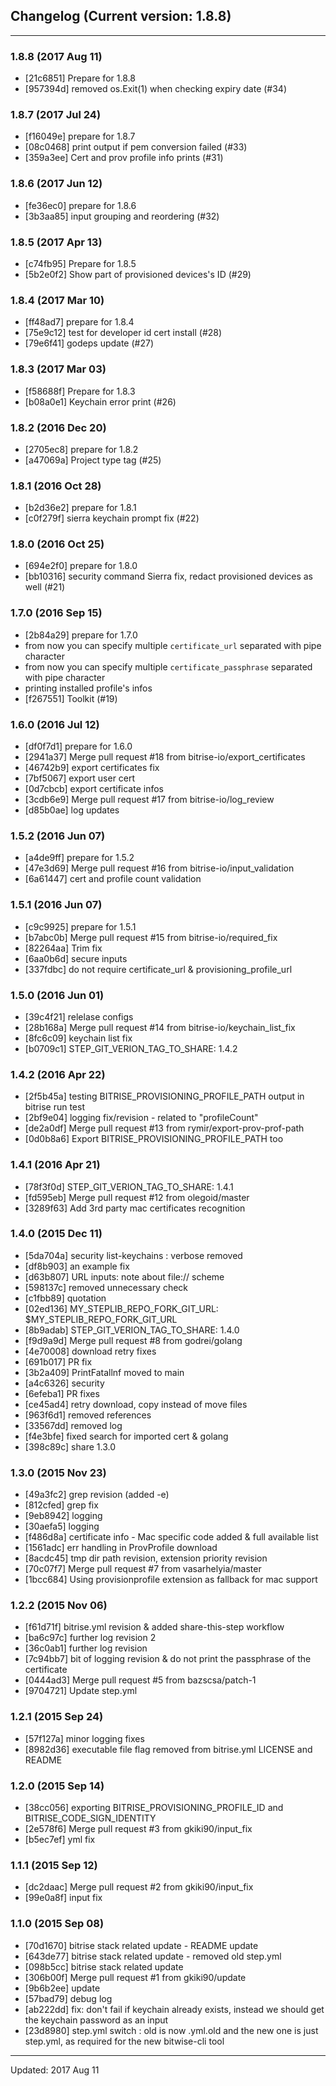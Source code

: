 ## Changelog (Current version: 1.8.8)

-----------------

### 1.8.8 (2017 Aug 11)

* [21c6851] Prepare for 1.8.8
* [957394d] removed os.Exit(1) when checking expiry date (#34)

### 1.8.7 (2017 Jul 24)

* [f16049e] prepare for 1.8.7
* [08c0468] print output if pem conversion failed (#33)
* [359a3ee] Cert and prov profile info prints (#31)

### 1.8.6 (2017 Jun 12)

* [fe36ec0] prepare for 1.8.6
* [3b3aa85] input grouping and reordering (#32)

### 1.8.5 (2017 Apr 13)

* [c74fb95] Prepare for 1.8.5
* [5b2e0f2] Show part of provisioned devices's ID (#29)

### 1.8.4 (2017 Mar 10)

* [ff48ad7] prepare for 1.8.4
* [75e9c12] test for developer id cert install (#28)
* [79e6f41] godeps update (#27)

### 1.8.3 (2017 Mar 03)

* [f58688f] Prepare for 1.8.3
* [b08a0e1] Keychain error print (#26)

### 1.8.2 (2016 Dec 20)

* [2705ec8] prepare for 1.8.2
* [a47069a] Project type tag (#25)

### 1.8.1 (2016 Oct 28)

* [b2d36e2] prepare for 1.8.1
* [c0f279f] sierra keychain prompt fix (#22)

### 1.8.0 (2016 Oct 25)

* [694e2f0] prepare for 1.8.0
* [bb10316] security command Sierra fix, redact provisioned devices as well (#21)

### 1.7.0 (2016 Sep 15)

* [2b84a29] prepare for 1.7.0
* from now you can specify multiple `certificate_url` separated with pipe character
* from now you can specify multiple `certificate_passphrase` separated with pipe character
* printing installed profile's infos 
* [f267551] Toolkit (#19)

### 1.6.0 (2016 Jul 12)

* [df0f7d1] prepare for 1.6.0
* [2941a37] Merge pull request #18 from bitrise-io/export_certificates
* [46742b9] export certificates fix
* [7bf5067] export user cert
* [0d7cbcb] export certificate infos
* [3cdb6e9] Merge pull request #17 from bitrise-io/log_review
* [d85b0ae] log updates

### 1.5.2 (2016 Jun 07)

* [a4de9ff] prepare for 1.5.2
* [47e3d69] Merge pull request #16 from bitrise-io/input_validation
* [6a61447] cert and profile count validation

### 1.5.1 (2016 Jun 07)

* [c9c9925] prepare for 1.5.1
* [b7abc0b] Merge pull request #15 from bitrise-io/required_fix
* [82264aa] Trim fix
* [6aa0b6d] secure inputs
* [337fdbc] do not require certificate_url & provisioning_profile_url

### 1.5.0 (2016 Jun 01)

* [39c4f21] relelase configs
* [28b168a] Merge pull request #14 from bitrise-io/keychain_list_fix
* [8fc6c09] keychain list fix
* [b0709c1] STEP_GIT_VERION_TAG_TO_SHARE: 1.4.2

### 1.4.2 (2016 Apr 22)

* [2f5b45a] testing BITRISE_PROVISIONING_PROFILE_PATH output in bitrise run test
* [2bf9e04] logging fix/revision - related to "profileCount"
* [de2a0df] Merge pull request #13 from rymir/export-prov-prof-path
* [0d0b8a6] Export BITRISE_PROVISIONING_PROFILE_PATH too

### 1.4.1 (2016 Apr 21)

* [78f3f0d] STEP_GIT_VERION_TAG_TO_SHARE: 1.4.1
* [fd595eb] Merge pull request #12 from olegoid/master
* [3289f63] Add 3rd party mac certificates recognition

### 1.4.0 (2015 Dec 11)

* [5da704a] security list-keychains : verbose removed
* [df8b903] an example fix
* [d63b807] URL inputs: note about file:// scheme
* [598137c] removed unnecessary check
* [c1fbb89] quotation
* [02ed136] MY_STEPLIB_REPO_FORK_GIT_URL: $MY_STEPLIB_REPO_FORK_GIT_URL
* [8b9adab] STEP_GIT_VERION_TAG_TO_SHARE: 1.4.0
* [f9d9a9d] Merge pull request #8 from godrei/golang
* [4e70008] download retry fixes
* [691b017] PR fix
* [3b2a409] PrintFatallnf moved to main
* [a4c6326] security
* [6efeba1] PR fixes
* [ce45ad4] retry download, copy instead of move files
* [963f6d1] removed references
* [33567dd] removed log
* [f4e3bfe] fixed search for imported cert & golang
* [398c89c] share 1.3.0

### 1.3.0 (2015 Nov 23)

* [49a3fc2] grep revision (added -e)
* [812cfed] grep fix
* [9eb8942] logging
* [30aefa5] logging
* [f486d8a] certificate info - Mac specific code added & full available list
* [1561adc] err handling in ProvProfile download
* [8acdc45] tmp dir path revision, extension priority revision
* [70c07f7] Merge pull request #7 from vasarhelyia/master
* [1bcc684] Using provisionprofile extension as fallback for mac support

### 1.2.2 (2015 Nov 06)

* [f61d71f] bitrise.yml revision & added share-this-step workflow
* [ba6c97c] further log revision 2
* [36c0ab1] further log revision
* [7c94bb7] bit of logging revision & do not print the passphrase of the certificate
* [0444ad3] Merge pull request #5 from bazscsa/patch-1
* [9704721] Update step.yml

### 1.2.1 (2015 Sep 24)

* [57f127a] minor logging fixes
* [8982d36] executable file flag removed from bitrise.yml LICENSE and README

### 1.2.0 (2015 Sep 14)

* [38cc056] exporting BITRISE_PROVISIONING_PROFILE_ID and BITRISE_CODE_SIGN_IDENTITY
* [2e578f6] Merge pull request #3 from gkiki90/input_fix
* [b5ec7ef] yml fix

### 1.1.1 (2015 Sep 12)

* [dc2daac] Merge pull request #2 from gkiki90/input_fix
* [99e0a8f] input fix

### 1.1.0 (2015 Sep 08)

* [70d1670] bitrise stack related update - README update
* [643de77] bitrise stack related update - removed old step.yml
* [098b5cc] bitrise stack related update
* [306b00f] Merge pull request #1 from gkiki90/update
* [9b6b2ee] update
* [57bad79] debug log
* [ab222dd] fix: don't fail if keychain already exists, instead we should get the keychain password as an input
* [23d8980] step.yml switch : old is now .yml.old and the new one is just step.yml, as required for the new bitwise-cli tool

-----------------

Updated: 2017 Aug 11